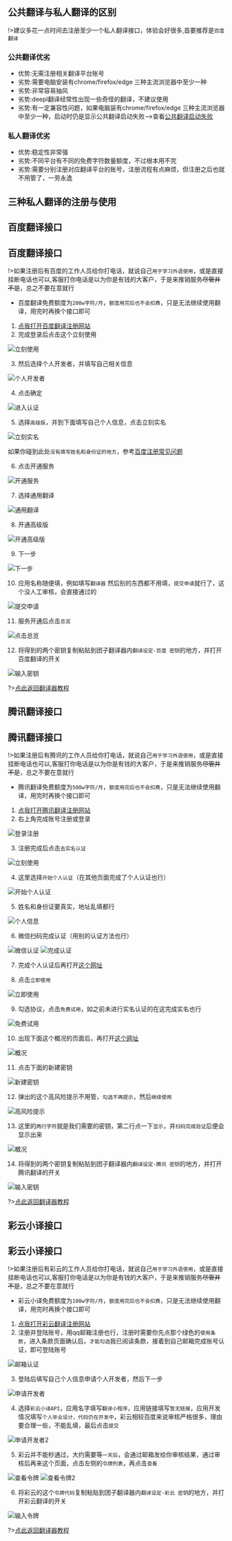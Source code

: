 ## 公共翻译与私人翻译的区别

!>建议多花一点时间去注册至少一个私人翻译接口，体验会好很多,首要推荐是`百度翻译`

### 公共翻译优劣
- 优势:无需注册相关翻译平台账号
- 劣势:需要电脑安装有chrome/firefox/edge 三种主流浏览器中至少一种
- 劣势:非常容易抽风
- 劣势:deepl翻译经常性出现一些奇怪的翻译，不建议使用
- 劣势:有一定兼容性问题，如果电脑装有chrome/firefox/edge 三种主流浏览器中至少一种，启动时仍是显示公共翻译启动失败-->查看[公共翻译启动失败](/4.0/FAQ/faq#公共翻译启动失败)

### 私人翻译优劣
- 优势:稳定性非常强
- 劣势:不同平台有不同的免费字符数量额度，不过根本用不完
- 劣势:需要分别注册对应翻译平台的账号，注册流程有点麻烦，但注册之后也就不用管了，一劳永逸

## 三种私人翻译的注册与使用
<!-- tabs:start -->

## **百度翻译接口**
## 百度翻译接口
!>如果注册后有百度的工作人员给你打电话，就说自己`用于学习外语使用`，或是直接挂断电话也可以,客服打你电话是以为你是有钱的大客户，于是来推销服务~~尽管并不是~~，总之不要在意就行

- 百度翻译免费额度为`200w字符/月`，`额度用完后也不会扣费`，只是无法继续使用翻译，用完时再换个接口即可

1. [点我打开百度翻译注册网站](https://fanyi-api.baidu.com/product/11)
2. 完成登录后点击这个立刻使用

![立刻使用](../assets/img/11.webp ':size=50%')

3. 然后选择个人开发者，并填写自己相关信息

![个人开发者](../assets/img/12.webp ':size=50%')

4. 点击确定

![进入认证](../assets/img/13.webp ':size=50%')

5. 选择`高级版`，并到下面填写自己个人信息，点击立刻实名

![立刻实名](../assets/img/14.webp ':size=50%')

如果你碰到此处`没有填写姓名和身份证的地方`，参考[百度注册常见问题](/3.6/FAQ/faq?id=%e7%99%be%e5%ba%a6%e7%bf%bb%e8%af%91api%e6%b3%a8%e5%86%8c%e6%97%b6%e6%b2%a1%e6%9c%89%e5%a1%ab%e8%ba%ab%e4%bb%bd%e8%af%81%e5%92%8c%e5%a7%93%e5%90%8d%e7%9a%84%e5%9c%b0%e6%96%b9%e7%99%be%e5%ba%a6%e7%bf%bb%e8%af%91%e6%97%a0%e6%b3%95%e6%b3%a8%e5%86%8c)

6. 点击开通服务

![开通服务](../assets/img/15.webp ':size=50%')

7. 选择通用翻译

![通用翻译](../assets/img/16.webp ':size=50%')

8. 开通高级版

![开通高级版](../assets/img/17.webp ':size=50%')

9. 下一步

![下一步](../assets/img/18.webp ':size=50%')

10. 应用名称随便填，例如填写`翻译器`
    然后别的东西都不用填，`提交申请`就行了，这个没人工审核，会直接通过的

![提交申请](../assets/img/19.webp ':size=50%')

11. 服务开通后点击`总览`

![点击总览](../assets/img/20.webp ':size=50%')

12. 将得到的两个密钥复制粘贴到团子翻译器内`翻译设定-百度 密钥`的地方，并打开百度翻译的开关

![输入密钥](../assets/img/114.webp ':size=50%')

?>[点此返回翻译器教程](/4.0/basic/dangotranslator#配置翻译源)


## **腾讯翻译接口**
## 腾讯翻译接口
!>如果注册后有腾讯的工作人员给你打电话，就说自己`用于学习外语使用`，或是直接挂断电话也可以,客服打你电话是以为你是有钱的大客户，于是来推销服务~~尽管并不是~~，总之不要在意就行

- 腾讯翻译免费额度为`500w字符/月`，`额度用完后也不会扣费`，只是无法继续使用翻译，用完时再换个接口即可

1. [点我打开腾讯翻译注册网站](https://cloud.tencent.com/product/tmt)
2. 右上角完成账号注册或登录

![登录注册](../assets/img/26.webp ':size=50%')

3. 注册完成后点击`去实名认证`

![立刻使用](../assets/img/27.webp ':size=50%')

4. 这里选择`开始个人认证`（在其他页面完成了个人认证也行）

![开始个人认证](../assets/img/31.webp ':size=50%')

5. 姓名和身份证要真实，地址乱填都行

![个人信息](../assets/img/32.webp ':size=50%')

6. 微信扫码完成认证（用别的认证方法也行）

![微信认证](../assets/img/33.webp ':size=50%')
![完成认证](../assets/img/34.webp ':size=50%')

7. 完成个人认证后再打开[这个网址](https://cloud.tencent.com/product/tmt)
   
8. 点击`立即使用`
   
![立即使用](../assets/img/35.webp ':size=50%')

9.  勾选协议，点击`免费试用`，如之前未进行实名认证的在这完成实名也行
    
![免费试用](../assets/img/36.webp ':size=50%')   

10. 出现下面这个概况的页面后，再打开[这个网址](https://console.cloud.tencent.com/cam/capi)

![概况](../assets/img/37.webp ':size=50%') 

11. 点击下面的新建密钥 

![新建密钥](../assets/img/38.webp ':size=50%') 

12. 弹出的这个高风险提示不用管，`勾选不再提示`，然后`继续使用`

![高风险提示](../assets/img/39.webp ':size=50%') 

13. 这里的`两行字符`就是我们需要的密钥，第二行点一下`显示`，并`扫码完成验证`后便会显示出来

![概况](../assets/img/40.webp ':size=50%') 

14. 将得到的两个密钥复制粘贴到团子翻译器内`翻译设定-腾讯 密钥`的地方，并打开腾讯翻译的开关

![输入密钥](../assets/img/113.webp ':size=50%')

?>[点此返回翻译器教程](/4.0/basic/dangotranslator#配置翻译源)

## **彩云小译接口**
## 彩云小译接口
!>如果注册后有彩云的工作人员给你打电话，就说自己`用于学习外语使用`，或是直接挂断电话也可以,客服打你电话是以为你是有钱的大客户，于是来推销服务~~尽管并不是~~，总之不要在意就行

- 彩云小译免费额度为`100w字符/月`，`额度用完后也不会扣费`，只是无法继续使用翻译，用完时再换个接口即可

1. [点我打开彩云翻译注册网站](https://dashboard.caiyunapp.com/user/sign_in/)
2. 注册并登陆账号，用qq邮箱注册也行，注册时需要你先点那个绿色的`使用条款`，进入条款页面确认后，`才能勾选`我已阅读条款，接着到自己邮箱完成账号认证，即可登陆账号

![邮箱认证](../assets/img/23.webp ':size=50%')

3. 登陆后填写自己个人信息申请个人开发者，然后下一步

![申请开发者](../assets/img/24.webp ':size=50%')

4. 选择`彩云小译API`，应用名字填写`翻译小程序`，应用链接填写`暂无链接`，应用开发情况填写`个人毕业设计，代码仍在开发中`，彩云相较百度来说审核严格很多，理由要合理一些，不能乱填，最后点击`提交`

![申请开发者2](../assets/img/25.webp ':size=50%')

5. 彩云并不能秒通过，大约需要等`一天后`，会通过邮箱发给你审核结果，通过审核后再来这个页面，点击左侧的`令牌列表`，再点击`查看`

![查看令牌](../assets/img/28.webp ':size=50%')
![查看令牌2](../assets/img/29.webp ':size=50%')

6. 将彩云的这个`令牌代码`复制粘贴到团子翻译器内`翻译设定-彩云 密钥`的地方，并打开彩云翻译的开关

![输入令牌](../assets/img/115.webp ':size=50%')

?>[点此返回翻译器教程](/4.0/basic/dangotranslator#配置翻译源)

<!-- tabs:end -->